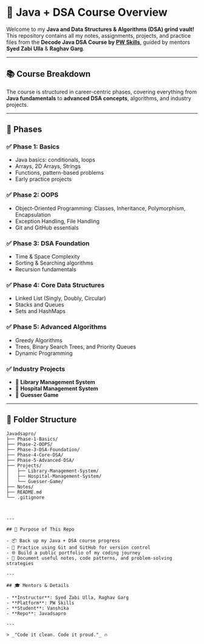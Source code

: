 # 🚀 Java + DSA Course Overview

Welcome to my **Java and Data Structures & Algorithms (DSA) grind vault!**  
This repository contains all my notes, assignments, projects, and practice files from the **Decode Java DSA Course by [PW Skills](https://pwskills.com)**, guided by mentors **Syed Zabi Ulla** & **Raghav Garg**.

---

## 📚 Course Breakdown

The course is structured in career-centric phases, covering everything from **Java fundamentals** to **advanced DSA concepts**, algorithms, and industry projects.

---

## 📌 Phases

### ✅ Phase 1: Basics

- Java basics: conditionals, loops
- Arrays, 2D Arrays, Strings
- Functions, pattern-based problems
- Early practice projects

### ✅ Phase 2: OOPS

- Object-Oriented Programming: Classes, Inheritance, Polymorphism, Encapsulation
- Exception Handling, File Handling
- Git and GitHub essentials

### ✅ Phase 3: DSA Foundation

- Time & Space Complexity
- Sorting & Searching algorithms
- Recursion fundamentals

### ✅ Phase 4: Core Data Structures

- Linked List (Singly, Doubly, Circular)
- Stacks and Queues
- Sets and HashMaps

### ✅ Phase 5: Advanced Algorithms

- Greedy Algorithms
- Trees, Binary Search Trees, and Priority Queues
- Dynamic Programming

### ✅ Industry Projects

- 📖 **Library Management System**
- 🏥 **Hospital Management System**
- 🎲 **Guesser Game**

---

## 💾 Folder Structure

```plaintext
Javadsapro/
├── Phase-1-Basics/
├── Phase-2-OOPS/
├── Phase-3-DSA-Foundation/
├── Phase-4-Core-DSA/
├── Phase-5-Advanced-DSA/
├── Projects/
│   ├── Library-Management-System/
│   ├── Hospital-Management-System/
│   └── Guesser-Game/
├── Notes/
├── README.md
└── .gitignore



---

## 🎯 Purpose of This Repo

- 📦 Back up my Java + DSA course progress  
- 📒 Practice using Git and GitHub for version control  
- 🌐 Build a public portfolio of my coding journey  
- 📝 Document useful notes, code patterns, and problem-solving strategies  

---

## 🎓 Mentors & Details

- **Instructor**: Syed Zabi Ulla, Raghav Garg  
- **Platform**: PW Skills  
- **Student**: Vanshika  
- **Repo**: Javadsapro  

---

> _"Code it clean. Code it proud."_ 🔥
